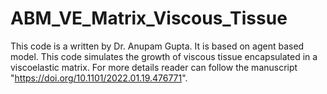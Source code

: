 # ABM_VE_Matrix_Viscous_Tissue
This code is a written by Dr. Anupam Gupta. It is based on agent based model. This code simulates the growth of viscous tissue encapsulated in a viscoelastic matrix. For more details reader can follow the manuscript "https://doi.org/10.1101/2022.01.19.476771".
